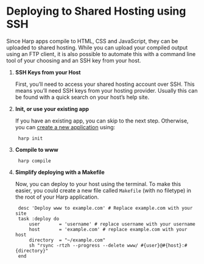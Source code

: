 # Deploying to Shared Hosting using <abbr>SSH</abbr>

Since Harp apps compile to <abbr>HTML</abbr>, <abbr>CSS</abbr> and JavaScript, they can be uploaded to shared hosting. While you can upload your compiled output using an <abbr>FTP</abbr> client, it is also possible to automate this with a command line tool of your choosing and an SSH key from your host.

1. **SSH Keys from your Host**

    First, you’ll need to access your shared hosting account over SSH. This means you’ll need SSH keys from your hosting provider. Usually this can be found with a quick search on your host’s help site.

2. **Init, or use your existing app**

    If you have an existing app, you can skip to the next step. Otherwise, you can [create a new application](/docs/init) using:

		harp init

3. **Compile to www**

		harp compile

4. **Simplify deploying with a Makefile**

    Now, you can deploy to your host using the terminal. To make this easier, you could create a new file called `Makefile` (with no filetype) in the root of your Harp application.

		desc 'Deploy www to example.com' # Replace example.com with your site
		task :deploy do
			user       = 'username' # replace username with your username
			host       = 'example.com' # replace example.com with your host
			directory  = "~/example.com"
			sh "rsync -rtzh --progress --delete www/ #{user}@#{host}:#{directory}"
		end
